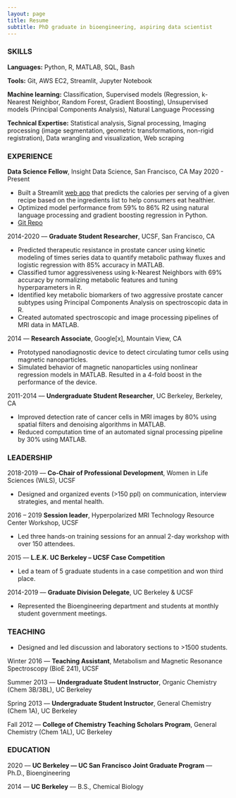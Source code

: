 ```yaml
---
layout: page
title: Resume
subtitle: PhD graduate in bioengineering, aspiring data scientist
---
```


### SKILLS

**Languages:**  Python, R, MATLAB, SQL, Bash

**Tools:** Git, AWS EC2, Streamlit, Jupyter Notebook

**Machine learning:** Classification, Supervised models (Regression, k-Nearest Neighbor, Random Forest, Gradient Boosting), Unsupervised models (Principal Components Analysis), Natural Language Processing

**Technical Expertise:** Statistical analysis, Signal processing, Imaging processing (image segmentation, geometric transformations, non-rigid registration), Data wrangling and visualization, Web scraping

### EXPERIENCE

**Data Science Fellow**, Insight Data Science, San Francisco, CA                           	         	   May 2020 - Present

- Built a Streamlit [web app](cookie-cutter.xyz) that predicts the calories per serving of a given recipe based on the ingredients list to help consumers eat healthier.
- Optimized model performance from 59% to 86% R2 using natural language processing and gradient boosting regression in Python.
- [Git Repo](github.com/jinny-sun/cookie-cutter) 

2014-2020 –– **Graduate Student Researcher**, UCSF, San Francisco, CA

- Predicted therapeutic resistance in prostate cancer using kinetic modeling of times series data to quantify metabolic pathway fluxes and logistic regression with 85% accuracy in MATLAB.
- Classified tumor aggressiveness using k-Nearest Neighbors with 69% accuracy by normalizing metabolic features and tuning hyperparameters in R. 
- Identified key metabolic biomarkers of two aggressive prostate cancer subtypes using Principal Components Analysis on spectroscopic data in R.
- Created automated spectroscopic and image processing pipelines of MRI data in MATLAB.

2014 –– **Research Associate**, Google[x], Mountain View, CA
- Prototyped nanodiagnostic device to detect circulating tumor cells using magnetic nanoparticles.
- Simulated behavior of magnetic nanoparticles using nonlinear regression models in MATLAB. Resulted in a 4-fold boost in the performance of the device.

2011-2014 –– **Undergraduate Student Researcher**, UC Berkeley, Berkeley, CA

- Improved detection rate of cancer cells in MRI images by 80% using spatial filters and denoising algorithms in MATLAB.
- Reduced computation time of an automated signal processing pipeline by 30% using MATLAB.

### LEADERSHIP

2018-2019 –– **Co-Chair of Professional Development**, Women in Life Sciences (WiLS), UCSF

- Designed and organized events (>150 ppl) on communication, interview strategies, and mental health.

2016 – 2019 **Session leader**, Hyperpolarized MRI Technology Resource Center Workshop, UCSF 		    		

-	Led three hands-on training sessions for an annual 2-day workshop with over 150 attendees.

2015 –– **L.E.K. UC Berkeley – UCSF Case Competition**

- Led a team of 5 graduate students in a case competition and won third place.

2014-2019 –– **Graduate Division Delegate**, UC Berkeley & UCSF

-	Represented the Bioengineering department and students at monthly student government meetings.

### TEACHING

-	Designed and led discussion and laboratory sections to >1500 students.

Winter 2016 –– **Teaching Assistant**, Metabolism and Magnetic Resonance Spectroscopy (BioE 241), UCSF

Summer 2013 –– **Undergraduate Student Instructor**, Organic Chemistry (Chem 3B/3BL), UC Berkeley

Spring 2013 –– **Undergraduate Student Instructor**, General Chemistry (Chem 1A), UC Berkeley

Fall 2012 –– **College of Chemistry Teaching Scholars Program**, General Chemistry (Chem 1AL), UC Berkeley

### EDUCATION
2020 –– **UC Berkeley — UC San Francisco Joint Graduate Program** –– Ph.D., Bioengineering	              

2014 –– **UC Berkeley** –– B.S., Chemical Biology
